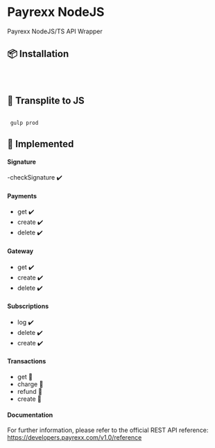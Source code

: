 # Payrexx NodeJS
Payrexx NodeJS/TS API Wrapper


## 📦 Installation
<code>

</code>

## 🔁 Transplite to JS
<code>
 gulp prod
</code>

## 🔨 Implemented

#### Signature
-checkSignature ✔️


#### Payments
- get     ✔️
- create  ✔️
- delete  ✔️

#### Gateway
- get     ✔️
- create  ✔️
- delete  ✔️

#### Subscriptions
- log     ✔️
- delete  ✔️
- create  ✔️


#### Transactions
- get     🔨
- charge  🔨
- refund  🔨
- create  🔨

#### Documentation
For further information, please refer to the official REST API reference: https://developers.payrexx.com/v1.0/reference
